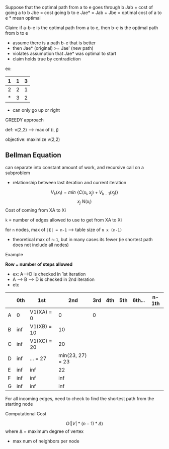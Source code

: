 
Suppose that the optimal path from a to e goes through b
Jab = cost of going a to b
Jbe = cost going b to e
Jae\* = Jab + Jbe = optimal cost of a to e
\* mean optimal

Claim: if a-b-e is the optimal path from a to e, then b-e is the optimal path from b to e
- assume there is a path b-e that is better
- then Jae\* (original) >= Jae' (new path)
- violates assumption that Jae\* was optimal to start
- claim holds true by contradiction

ex:

| 1   | 1   | 3   |
| --- | --- | --- |
| 2   | 2   | 1   |
| \*  | 3   | 2   |
- can only go up or right

GREEDY approach

def: v(2,2) --> max of (i, j)

objective: maximize v(2,2)


## Bellman Equation
can separate into constant amount of work, and recursive call on a subproblem

- relationship between last iteration and current iteration

$$
V_k(x_i) = min\ \{{C(x_i, x_j) + V_{k-1}(x_j)}\}
$$
$$
x_j\ N(x_i)
$$
Cost of coming from XA to Xi

`k` = number of edges allowed to use to get from XA to Xi

for `n` nodes, max of `|E| = n-1` --> table size of `n x (n-1)`
- theoretical max of `n-1`, but in many cases its fewer (ie shortest path does not include all nodes)

Example

**Row = number of steps allowed**
- ex: A-->D is checked in 1st iteration
- A --> B --> D is checked in 2nd iteration
- etc

|     | 0th | 1st         | 2nd              | 3rd | 4th | 5th | 6th... | n-1th |
| --- | --- | ----------- | ---------------- | --- | --- | --- | ------ | ----- |
| A   | 0   | V1(XA) = 0  | 0                | 0   |     |     |        |       |
| B   | inf | V1(XB) = 10 | 10               |     |     |     |        |       |
| C   | inf | V1(XC) = 20 | 20               |     |     |     |        |       |
| D   | inf | ... = 27    | min(23, 27) = 23 |     |     |     |        |       |
| E   | inf | inf         | 22               |     |     |     |        |       |
| F   | inf | inf         | inf              |     |     |     |        |       |
| G   | inf | inf         | inf              |     |     |     |        |       |

For all incoming edges, need to check to find the shortest path from the starting node


Computational Cost

$$
O(|V| * (n-1) * Δ)
$$
where Δ = maximum degree of vertex
- max num of neighbors per node